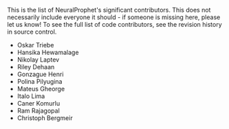 This is the list of NeuralProphet's significant contributors.
This does not necessarily include everyone it should - if someone is missing here, please let us know!
To see the full list of code contributors, see the revision history in source control.

* Oskar Triebe
* Hansika Hewamalage
* Nikolay Laptev
* Riley Dehaan
* Gonzague Henri
* Polina Pilyugina
* Mateus Gheorge
* Italo Lima
* Caner Komurlu
* Ram Rajagopal
* Christoph Bergmeir
